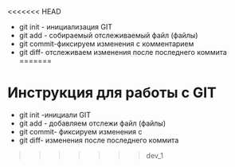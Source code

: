 <<<<<<< HEAD
* git init - инициализация GIT
* git add - собираемый отслеживаемый файл (файлы)
* git commit-фиксируем изменения с комментарием
* git diff- отслеживаем изменения после последнего коммита
=======
#  Инструкция для работы с GIT
* git init -инициали GIT
* git add - добавляем отслежи файл (файлы)
* git commit- фиксируем изменения с
* git diff-  изменения после последнего коммита
>>>>>>> dev_1
